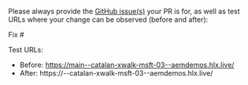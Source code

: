 Please always provide the [GitHub issue(s)](../issues) your PR is for, as well as test URLs where your change can be observed (before and after):

Fix #<gh-issue-id>

Test URLs:
- Before: https://main--catalan-xwalk-msft-03--aemdemos.hlx.live/
- After: https://<branch>--catalan-xwalk-msft-03--aemdemos.hlx.live/
